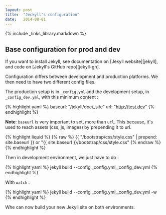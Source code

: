 ```yaml
---
layout: post
title:  "Jeckyll's configuration"
date:   2014-08-01
---
```


{% include _links_library.markdown %}

## Base configuration for prod and dev

If you want to install Jekyll, see documentation on [Jekyll website][jekyll], and code on [Jekyll's GitHub repo][jekyll-gh].

Configuration differs between development and production platforms.
We then need to have two different config files.

The production setup is in `_config.yml` and the development setup, in `_config_dev.yml`, with this minimum content :

{% highlight yaml %}
baseurl: "/jekyll/doc/_site"
url: "http://test.dev"
{% endhighlight %}

**Note**: `baseurl` is very important to set, more than `url`.
This because, it's used to reach assets (css, js, images) by`prepending it to url.

{% highlight liquid %}
{% raw %}
{{ "/bootstrap/css/style.css" | prepend: site.baseurl }}
or
"{{ site.baseurl }}/bootstrap/css/style.css"
{% endraw %}
{% endhighlight %}

Then in development environment, we just have to do :

{% highlight yaml %}
jekyll build --config _config.yml,_config_dev.yml
{% endhighlight %}

With `watch` :

{% highlight yaml %}
jekyll build --config _config.yml,_config_dev.yml -w
{% endhighlight %}

Whe can now build your new Jekyll site on both environments.
